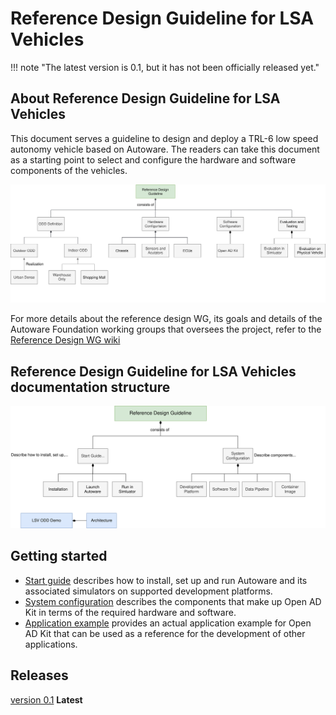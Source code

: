 # Reference Design Guideline for LSA Vehicles

!!! note "The latest version is 0.1, but it has not been officially released yet."

## About Reference Design Guideline for LSA Vehicles

This document serves a guideline to design and deploy a TRL-6 low speed autonomy vehicle based on Autoware. The readers can take this document as a starting point to select and configure the hardware and software components of the vehicles. 
 
![Reference Design Guideline Structure](./version-0.1/assets/images/Structure_of_LSV_ReferenceDesign.svg)

For more details about the reference design WG, its goals and details of the Autoware Foundation working groups that oversees the project, refer to the [Reference Design WG wiki](https://github.com/autowarefoundation/RefDesignWG/wiki/)

## Reference Design Guideline for LSA Vehicles documentation structure

![Reference Design Guideline for LSA vehicles docs structure](./version-0.1/assets/images/Structure_of_document_repo.svg)

## Getting started

- [Start guide](./version-0.1/start-guide) describes how to install, set up and run Autoware and its associated simulators on supported development platforms.
- [System configuration](./version-0.1/system-configuration) describes the components that make up Open AD Kit in terms of the required hardware and software.
- [Application example](./version-0.1/application-example) provides an actual application example for Open AD Kit that can be used as a reference for the development of other applications.

## Releases

[version 0.1](./version-0.1/index.md) **Latest**